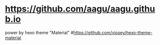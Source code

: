 # https://github.com/aagu/aagu.github.io
power by hexo theme "Material"
#https://github.com/viosey/hexo-theme-material
